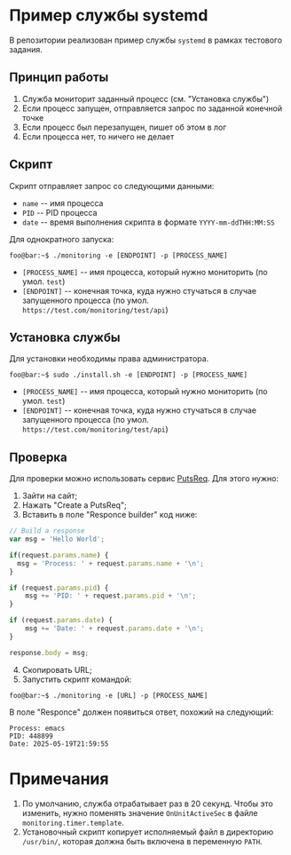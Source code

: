 # Пример службы systemd 

В репозитории реализован пример службы `systemd` в рамках тестового задания.

## Принцип работы 

1. Служба мониторит заданный процесс (см. "Установка службы")
2. Если процесс запущен, отправляется запрос по заданной конечной точке
3. Если процесс был перезапущен, пишет об этом в лог
4. Если процесса нет, то ничего не делает

## Скрипт

Скрипт отправляет запрос со следующими данными:

- `name` -- имя процесса
- `PID` -- PID процесса
- `date` -- время выполнения скрипта в формате `YYYY-mm-ddTHH:MM:SS`

Для однократного запуска:

```console
foo@bar:~$ ./monitoring -e [ENDPOINT] -p [PROCESS_NAME]
```

- `[PROCESS_NAME]` -- имя процесса, который нужно мониторить (по умол. `test`)
- `[ENDPOINT]` -- конечная точка, куда нужно стучаться в случае запущенного процесса (по умол. `https://test.com/monitoring/test/api`)

## Установка службы

Для установки необходимы права администратора.

```console
foo@bar:~$ sudo ./install.sh -e [ENDPOINT] -p [PROCESS_NAME]
```

- `[PROCESS_NAME]` -- имя процесса, который нужно мониторить (по умол. `test`)
- `[ENDPOINT]` -- конечная точка, куда нужно стучаться в случае запущенного процесса (по умол. `https://test.com/monitoring/test/api`)

## Проверка

Для проверки можно использовать сервис [PutsReq](https://putsreq.com/). Для этого нужно:

1. Зайти на сайт;
2. Нажать "Create a PutsReq";
3. Вставить в поле "Responce builder" код ниже:
```javascript
// Build a response
var msg = 'Hello World';

if(request.params.name) {
  msg = 'Process: ' + request.params.name + '\n';
}

if (request.params.pid) {
    msg += 'PID: ' + request.params.pid + '\n';
}

if (request.params.date) {
    msg += 'Date: ' + request.params.date + '\n';
}

response.body = msg;
```
4. Скопировать URL;
5. Запустить скрипт командой:
```console
foo@bar:~$ ./monitoring -e [URL] -p [PROCESS_NAME]
```

В поле "Responce" должен появиться ответ, похожий на следующий:
```
Process: emacs
PID: 448899
Date: 2025-05-19T21:59:55
```

# Примечания

1. По умолчанию, служба отрабатывает раз в 20 секунд. Чтобы это
   изменить, нужно поменять значение `OnUnitActiveSec` в файле
   `monitoring.timer.template`.
2. Установочный скрипт копирует исполняемый файл в директорию
   `/usr/bin/`, которая должна быть включена в переменную `PATH`.

